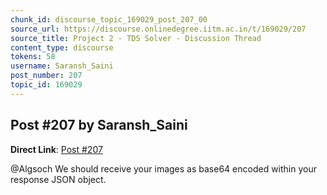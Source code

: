 ```yaml
---
chunk_id: discourse_topic_169029_post_207_00
source_url: https://discourse.onlinedegree.iitm.ac.in/t/169029/207
source_title: Project 2 - TDS Solver - Discussion Thread
content_type: discourse
tokens: 58
username: Saransh_Saini
post_number: 207
topic_id: 169029
---
```


## Post #207 by Saransh_Saini

**Direct Link**: [Post #207](https://discourse.onlinedegree.iitm.ac.in/t/169029/207)

@Algsoch We should receive your images as base64 encoded within your response JSON object.
